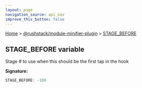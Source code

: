 ```yaml
---
layout: page
navigation_source: api_nav
improve_this_button: false
---
```



[Home](./index.md) &gt; [@rushstack/module-minifier-plugin](./module-minifier-plugin.md) &gt; [STAGE\_BEFORE](./module-minifier-plugin.stage_before.md)

## STAGE\_BEFORE variable

Stage \# to use when this should be the first tap in the hook

<b>Signature:</b>

```typescript
STAGE_BEFORE: -100
```
